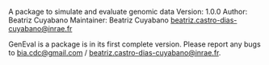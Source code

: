 A package to simulate and evaluate genomic data
Version: 1.0.0
Author: Beatriz Cuyabano
Maintainer: Beatriz Cuyabano <beatriz.castro-dias-cuyabano@inrae.fr>

GenEval is a package is in its first complete version. Please report any bugs to bia.cdc@gmail.com / beatriz.castro-dias-cuyabano@inrae.fr.

